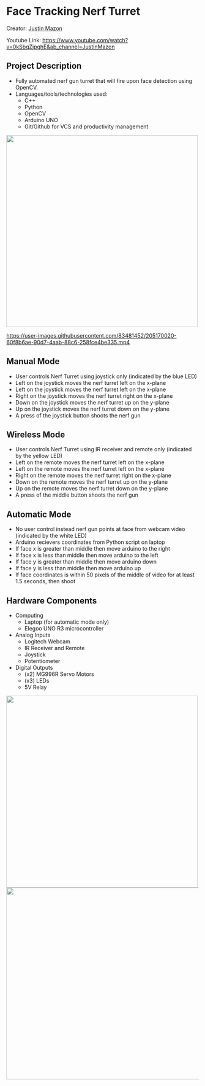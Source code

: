 # Face Tracking Nerf Turret

Creator: [Justin Mazon](https://github.com/JustintheBox)

Youtube Link: https://www.youtube.com/watch?v=0kSbqZipghE&ab_channel=JustinMazon

## Project Description
  * Fully automated nerf gun turret that will fire upon face detection using OpenCV. 
  * Languages/tools/technologies used:
    * C++
    * Python
    * OpenCV
    * Arduino UNO
    * Git/Github for VCS and productivity management
<img src="https://user-images.githubusercontent.com/83481452/205171275-f0455999-c66c-449a-a853-1e997c5dd0c6.jpg" width="500" height="500">

https://user-images.githubusercontent.com/83481452/205170020-60f8b6ae-90d7-4aab-88c6-258fce4be335.mp4

## Manual Mode
 - User controls Nerf Turret using joystick only (indicated by the blue LED)
 - Left on the joystick moves the nerf turret left on the x-plane
 - Left on the joystick moves the nerf turret left on the x-plane
 - Right on the joystick moves the nerf turret right on the x-plane
 - Down on the joystick moves the nerf turret up on the y-plane
 - Up on the joystick moves the nerf turret down on the y-plane
 - A press of the joystick button shoots the nerf gun
 
 ## Wireless Mode
 - User controls Nerf Turret using IR receiver and remote only (indicated by the yellow LED)
 - Left on the remote moves the nerf turret left on the x-plane
 - Left on the remote moves the nerf turret left on the x-plane
 - Right on the remote moves the nerf turret right on the x-plane
 - Down on the remote moves the nerf turret up on the y-plane
 - Up on the remote moves the nerf turret down on the y-plane
 - A press of the middle button shoots the nerf gun
 
 ##  Automatic Mode
 - No user control instead nerf gun points at face from webcam video (indicated by the white LED)
 - Arduino recievers coordinates from Python script on laptop
 - If face x is greater than middle then move arduino to the right
 - If face x is less than middle then move arduino to the left
 - If face y is greater than middle then move arduino down
 - If face y is less than middle then move arduino up
 - If face coordinates is within 50 pixels of the middle of video for at least 1.5 seconds, then shoot
    
## Hardware Components
* Computing
  * Laptop (for automatic mode only)
  * Elegoo UNO R3 microcontroller
* Analog Inputs
  * Logitech Webcam
  * IR Receiver and Remote
  * Joystick
  * Potentiometer
* Digital Outputs
  * (x2) MG996R Servo Motors
  * (x3) LEDs
  * 5V Relay

<img src="https://user-images.githubusercontent.com/83481452/205171283-12a78e34-b119-4305-b275-7c2ba47f16b5.jpg" width="500" height="500">
<img src="https://user-images.githubusercontent.com/83481452/205171288-a5a0afc5-5ddf-4baf-8820-95db6873afeb.jpg" width="800" height="500">


